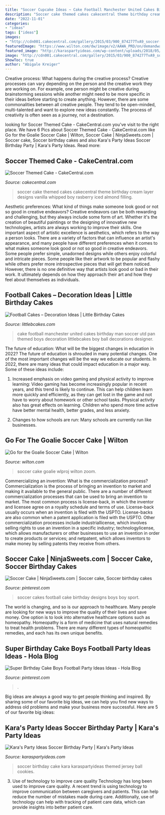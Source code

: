 ```yaml
---
title: "Soccer Cupcake Ideas ~ Cake Football Manchester United Cakes Birthday Man Soccer Utd Pan Themed Boys Decoration Littlebcakes Boy Ball Decorations Designer"
description: "Soccer cake themed cakes cakecentral theme birthday cream layer designs vanilla whipped boy rasberry iced almond filling"
date: "2022-11-01"
categories:
- "ideas"
tags: ["ideas"]
images:
- "http://cdn001.cakecentral.com/gallery/2015/03/900_874277TvA9_soccer-themed-cake.jpg"
featuredImage: "https://www.wilton.com/dw/image/v2/AAWA_PRD/on/demandware.static/-/Sites-wilton-project-master/default/dw96252411/images/project/WLPROJ-8567/SpSoBaHh29229.jpg?sw=1440&amp;sh=750&amp;sm=fit"
featured_image: "http://karaspartyideas.com/wp-content/uploads/2018/05/Soccer-Birthday-Party-via-Karas-Party-Ideas-KarasPartyIdeas.com8_.jpg"
image: "http://cdn001.cakecentral.com/gallery/2015/03/900_874277TvA9_soccer-themed-cake.jpg"
ShowToc: true
author: "Abigale Kreiger"
---
```



Creative process: What happens during the creative process?
Creative processes can vary depending on the person and the creative work they are working on. For example, one person might be creative during brainstorming sessions while another might need to be more specific in their ideas before starting to create anything. However, there are some commonalities between all creative people. They tend to be open-minded, multi-talented and want to explore new ideas constantly. The process of creativity is often seen as a journey, not a destination.

	

		
looking for Soccer Themed Cake - CakeCentral.com you've visit to the right place. We have 6 Pics about Soccer Themed Cake - CakeCentral.com like Go for the Goalie Soccer Cake | Wilton, Soccer Cake | NinjaSweets.com | Soccer cake, Soccer birthday cakes and also Kara&#039;s Party Ideas Soccer Birthday Party | Kara&#039;s Party Ideas. Read more:
		
    
## Soccer Themed Cake - CakeCentral.com

<img loading=lazy src="http://cdn001.cakecentral.com/gallery/2015/03/900_874277TvA9_soccer-themed-cake.jpg" onerror="this.onerror=null;this.src='https://tse3.mm.bing.net/th?id=OIP.oRhvjGtdmZO6Mum_b_RNiAHaJ4&amp;pid=15.1';" alt="Soccer Themed Cake - CakeCentral.com">

_Source: cakecentral.com_

>soccer cake themed cakes cakecentral theme birthday cream layer designs vanilla whipped boy rasberry iced almond filling. 

	

Aesthetic preferences: What kind of things make someone look good or not so good in creative endeavors?
Creative endeavors can be both rewarding and challenging, but they always include some form of art. Whether it's the creation of beautiful paintings or the designing of innovative new technologies, artists are always working to improve their skills. One important aspect of artistic excellence is aesthetics, which refers to the way a person looks. There are a variety of factors that can influence an artist's appearance, and many people have different preferences when it comes to what makes someone look good or not so good in creative endeavors. Some people prefer simple, unadorned designs while others enjoy colorful and intricate pieces. Some people like their artwork to be popular and flashy while others prefer more introspective pieces that will get them noticed. However, there is no one definitive way that artists look good or bad in their work. It ultimately depends on how they approach their art and how they feel about themselves as individuals.

    
## Football Cakes – Decoration Ideas | Little Birthday Cakes

<img loading=lazy src="http://www.littlebcakes.com/wp-content/uploads/2013/08/football-Cake-Pan-1024x839.jpg" onerror="this.onerror=null;this.src='https://tse3.mm.bing.net/th?id=OIP.nu6__dTYtAdKtn9xBRH7AgHaGE&amp;pid=15.1';" alt="Football Cakes – Decoration Ideas | Little Birthday Cakes">

_Source: littlebcakes.com_

>cake football manchester united cakes birthday man soccer utd pan themed boys decoration littlebcakes boy ball decorations designer. 

	

The future of education: What will be the biggest changes in education in 2022?
The future of education is shrouded in many potential changes. One of the most important changes will be the way we educate our students. In 2022, there are many ideas that could impact education in a major way. Some of these ideas include: 
1) Increased emphasis on video gaming and physical activity to improve learning: Video gaming has become increasingly popular in recent years, and this trend is likely to continue. This can help children learn more quickly and efficiently, as they can get lost in the game and not have to worry about homework or other school tasks. Physical activity also has great effects on learning. Children who spend more time active have better mental health, better grades, and less anxiety. 

2) Changes to how schools are run: Many schools are currently run like businesses.

    
## Go For The Goalie Soccer Cake | Wilton

<img loading=lazy src="https://www.wilton.com/dw/image/v2/AAWA_PRD/on/demandware.static/-/Sites-wilton-project-master/default/dw96252411/images/project/WLPROJ-8567/SpSoBaHh29229.jpg?sw=1440&amp;sh=750&amp;sm=fit" onerror="this.onerror=null;this.src='https://tse2.mm.bing.net/th?id=OIP.2ZZLeXyMbaoolGga2-nM-QHaHa&amp;pid=15.1';" alt="Go for the Goalie Soccer Cake | Wilton">

_Source: wilton.com_

>soccer cake goalie wlproj wilton zoom. 

	

Commercializing an invention: What is the commercialization process?
Commercialization is the process of bringing an invention to market and making it available to the general public. There are a number of different commercialization processes that can be used to bring an invention to market. The most common process is license-back, in which the inventor and licensee agree on a royalty schedule and terms of use. License-back usually occurs when an invention is filed with the USPTO. License-backs are also common when a patent application is filed with the USPTO. Other commercialization processes include industriallicense, which involves selling rights to use an invention in a specific industry; technologylicense, which allows manufacturers or other businesses to use an invention in order to create products or services; and netpatent, which allows inventors to make money by selling patents they receive from others.

    
## Soccer Cake | NinjaSweets.com | Soccer Cake, Soccer Birthday Cakes

<img loading=lazy src="https://i.pinimg.com/736x/96/05/63/9605634110427d6d73dc20bd8c0df596--football-cakes-soccer-cakes-for-boys.jpg" onerror="this.onerror=null;this.src='https://tse4.mm.bing.net/th?id=OIP.QEl4WmJbo0nt_JBfs0yf5QHaJ3&amp;pid=15.1';" alt="Soccer Cake | NinjaSweets.com | Soccer cake, Soccer birthday cakes">

_Source: pinterest.com_

>soccer cakes football cake birthday designs boys boy sport. 

	

The world is changing, and so is our approach to healthcare. Many people are looking for new ways to improve the quality of their lives and save money. One option is to look into alternative healthcare options such as homeopathy. Homeopathy is a form of medicine that uses natural remedies to treat health problems. There are many different types of homeopathic remedies, and each has its own unique benefits.

    
## Super Birthday Cake Boys Football Party Ideas Ideas - Hola Blog

<img loading=lazy src="https://i.pinimg.com/originals/86/b2/46/86b2462399d11e2c2d1c303a1d053dee.jpg" onerror="this.onerror=null;this.src='https://tse1.mm.bing.net/th?id=OIP.N_iIsh3WBZLrQTKGv0c_tAAAAA&amp;pid=15.1';" alt="Super Birthday Cake Boys Football Party Ideas Ideas - Hola Blog">

_Source: pinterest.com_

>. 

	

Big ideas are always a good way to get people thinking and inspired. By sharing some of our favorite big ideas, we can help you find new ways to address old problems and make your business more successful. Here are 5 of our favorite big ideas: 

    
## Kara&#039;s Party Ideas Soccer Birthday Party | Kara&#039;s Party Ideas

<img loading=lazy src="http://karaspartyideas.com/wp-content/uploads/2018/05/Soccer-Birthday-Party-via-Karas-Party-Ideas-KarasPartyIdeas.com8_.jpg" onerror="this.onerror=null;this.src='https://tse1.mm.bing.net/th?id=OIP.uUBSIPnT2qRSdf0XLfqkfQHaLJ&amp;pid=15.1';" alt="Kara&#039;s Party Ideas Soccer Birthday Party | Kara&#039;s Party Ideas">

_Source: karaspartyideas.com_

>soccer birthday cake kara karaspartyideas themed jersey ball cookies. 

	

3) Use of technology to improve care quality
Technology has long been used to improve care quality. A recent trend is using technology to improve communication between caregivers and patients. This can help reduce the number of mistakes made during care. Additionally, use of technology can help with tracking of patient care data, which can provide insights into better patient care.

